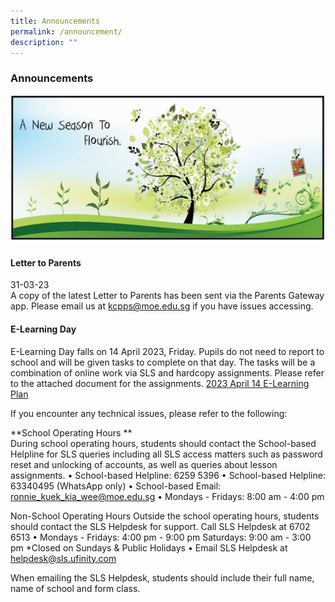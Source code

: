 ```yaml
---
title: Announcements
permalink: /announcement/
description: ""
---
```

### Announcements

![](/images/A%20new%20season%20to%20flourish%20banner.png)

#### Letter to Parents		 
31-03-23<br>
A copy of the latest Letter to Parents has been sent via the Parents Gateway app. Please email us at [kcpps@moe.edu.sg](mailto:kcpps@moe.edu.sg) if you have issues accessing.

#### E-Learning Day
E-Learning Day falls on 14 April 2023, Friday. Pupils do not need to report to school and will be given tasks to complete on that day. The tasks will be a combination of online work via SLS and hardcopy assignments. Please refer to the attached document for the assignments.
[2023 April 14 E-Learning Plan]()

If you encounter any technical issues, please refer to the following:

**School Operating Hours **
<br>During school operating hours, students should contact the School-based Helpline for SLS queries including all SLS access matters such as password reset and unlocking of accounts, as well as queries about lesson assignments. 
•	School-based Helpline: 6259 5396
•	School-based Helpline: 63340495 (WhatsApp only)
•	School-based Email: ronnie_kuek_kia_wee@moe.edu.sg
•	Mondays - Fridays: 8:00 am - 4:00 pm


Non-School Operating Hours 
Outside the school operating hours, students should contact the SLS Helpdesk for support.
Call SLS Helpdesk at 6702 6513
•	Mondays - Fridays: 4:00 pm - 9:00 pm
Saturdays: 9:00 am - 3:00 pm
*Closed on Sundays &amp; Public Holidays
•	Email SLS Helpdesk at helpdesk@sls.ufinity.com

When emailing the SLS Helpdesk, students should include their full name, name of school and form class.
